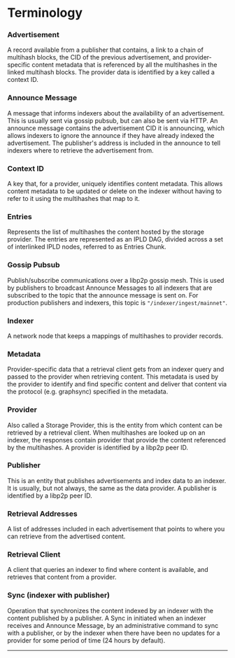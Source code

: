 # Terminology

### **Advertisement**

A record available from a publisher that contains, a link to a chain of multihash blocks, the CID of the previous advertisement, and provider-specific content metadata that is referenced by all the multihashes in the linked multihash blocks. The provider data is identified by a key called a context ID.

### **Announce Message**

A message that informs indexers about the availability of an advertisement. This is usually sent via gossip pubsub, but can also be sent via HTTP. An announce message contains the advertisement CID it is announcing, which allows indexers to ignore the announce if they have already indexed the advertisement. The publisher's address is included in the announce to tell indexers where to retrieve the advertisement from.

### **Context ID**

A key that, for a provider, uniquely identifies content metadata. This allows content metadata to be updated or delete on the indexer without having to refer to it using the multihashes that map to it.

### **Entries**

Represents the list of multihashes the content hosted by the storage provider. The entries are represented as an IPLD DAG, divided across a set of interlinked IPLD nodes, referred to as Entries Chunk.

### **Gossip Pubsub**

Publish/subscribe communications over a libp2p gossip mesh. This is used by publishers to broadcast Announce Messages to all indexers that are subscribed to the topic that the announce message is sent on. For production publishers and indexers, this topic is `"/indexer/ingest/mainnet"`.

### **Indexer**

A network node that keeps a mappings of multihashes to provider records.

### **Metadata**

Provider-specific data that a retrieval client gets from an indexer query and passed to the provider when retrieving content. This metadata is used by the provider to identify and find specific content and deliver that content via the protocol (e.g. graphsync) specified in the metadata.

### **Provider**

Also called a Storage Provider, this is the entity from which content can be retrieved by a retrieval client. When multihashes are looked up on an indexer, the responses contain provider that provide the content referenced by the multihashes. A provider is identified by a libp2p peer ID.

### **Publisher**

This is an entity that publishes advertisements and index data to an indexer. It is usually, but not always, the same as the data provider. A publisher is identified by a libp2p peer ID.

### **Retrieval Addresses**

A list of addresses included in each advertisement that points to where you can retrieve from the advertised content.

### **Retrieval Client**

A client that queries an indexer to find where content is available, and retrieves that content from a provider.

### **Sync** (indexer with publisher)

Operation that synchronizes the content indexed by an indexer with the content published by a publisher. A Sync in initiated when an indexer receives and Announce Message, by an administrative command to sync with a publisher, or by the indexer when there have been no updates for a provider for some period of time (24 hours by default).

****
